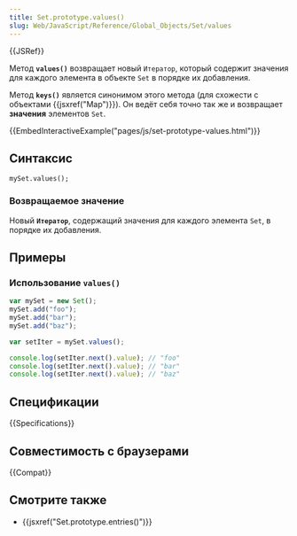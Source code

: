 ```yaml
---
title: Set.prototype.values()
slug: Web/JavaScript/Reference/Global_Objects/Set/values
---
```


{{JSRef}}

Метод **`values()`** возвращает новый `Итератор`, который содержит значения для каждого элемента в объекте `Set` в порядке их добавления.

Метод **`keys()`** является синонимом этого метода (для схожести с объектами {{jsxref("Map")}}). Он ведёт себя точно так же и возвращает **значения** элементов `Set`.

{{EmbedInteractiveExample("pages/js/set-prototype-values.html")}}

## Синтаксис

```
mySet.values();
```

### Возвращаемое значение

Новый **`Итератор`**, содержащий значения для каждого элемента `Set`, в порядке их добавления.

## Примеры

### Использование `values()`

```js
var mySet = new Set();
mySet.add("foo");
mySet.add("bar");
mySet.add("baz");

var setIter = mySet.values();

console.log(setIter.next().value); // "foo"
console.log(setIter.next().value); // "bar"
console.log(setIter.next().value); // "baz"
```

## Спецификации

{{Specifications}}

## Совместимость с браузерами

{{Compat}}

## Смотрите также

- {{jsxref("Set.prototype.entries()")}}
